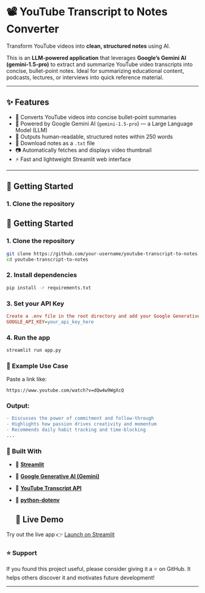 # 📽️ YouTube Transcript to Notes Converter

Transform YouTube videos into **clean, structured notes** using AI.

This is an **LLM-powered application** that leverages **Google’s Gemini AI (gemini-1.5-pro)** to extract and summarize YouTube video transcripts into concise, bullet-point notes. Ideal for summarizing educational content, podcasts, lectures, or interviews into quick reference material.

---

## ✨ Features

- 🎯 Converts YouTube videos into concise bullet-point summaries  
- 🧠 Powered by Google Gemini AI (`gemini-1.5-pro`) — a Large Language Model (LLM)  
- 📝 Outputs human-readable, structured notes within 250 words  
- 💾 Download notes as a `.txt` file  
- 📷 Automatically fetches and displays video thumbnail  
- ⚡ Fast and lightweight Streamlit web interface  

---
## 🚀 Getting Started

### 1. Clone the repository
## 🚀 Getting Started

### 1. Clone the repository
```bash  
git clone https://github.com/your-username/youtube-transcript-to-notes.git
cd youtube-transcript-to-notes
```

### 2. Install dependencies
```bash
pip install -r requirements.txt
```

### 3. Set your API Key
```ini
Create a .env file in the root directory and add your Google Generative AI API Key:
GOOGLE_API_KEY=your_api_key_here
```

### 4. Run the app
```bash
streamlit run app.py
```

### 🧪 Example Use Case
Paste a link like:
```arduino
https://www.youtube.com/watch?v=dQw4w9WgXcQ
```

### Output:
```diff
- Discusses the power of commitment and follow-through  
- Highlights how passion drives creativity and momentum  
- Recommends daily habit tracking and time-blocking
...
```

### 🧰 Built With

- 🔗 **[Streamlit](https://streamlit.io/)**
- 🔗 **[Google Generative AI (Gemini)](https://ai.google.dev/docs)**
- 🔗 **[YouTube Transcript API](https://pypi.org/project/youtube-transcript-api/)**
- 🔗 **[python-dotenv](https://pypi.org/project/python-dotenv/)**

  ## 🚀 Live Demo

Try out the live app 👉 [Launch on Streamlit](https://your-username-your-repo-name.streamlit.app)



### ⭐ Support
If you found this project useful, please consider giving it a ⭐ on GitHub.
It helps others discover it and motivates future development!


---





